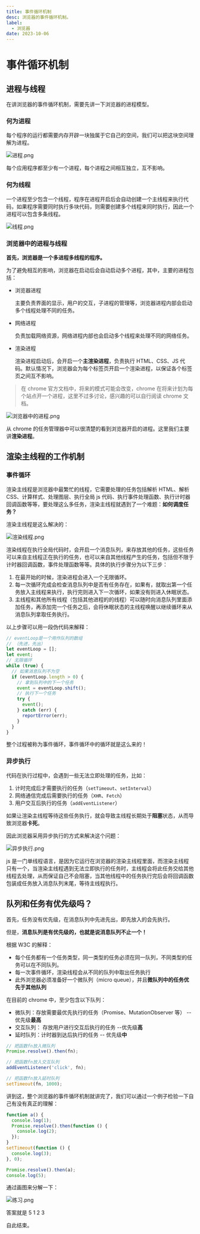 ```yaml
---
title: 事件循环机制
desc: 浏览器的事件循环机制。
label:
  - 浏览器
date: 2023-10-06
---
```


# 事件循环机制

## 进程与线程

在讲浏览器的事件循环机制，需要先讲一下浏览器的进程模型。

### 何为进程

每个程序的运行都需要内存开辟一块独属于它自己的空间，我们可以把这块空间理解为进程。

![进程.png](/img1.png)

每个应用程序都至少有一个进程，每个进程之间相互独立，互不影响。

### 何为线程

一个进程至少包含一个线程，程序在进程开启后会自动创建一个主线程来执行代码，如果程序需要同时执行多块代码，则需要创建多个线程来同时执行，因此一个进程可以包含多条线程。

![线程.png](/img2.png)

### 浏览器中的进程与线程

**首先，浏览器是一个多进程多线程的程序。**

为了避免相互的影响，浏览器在启动后会自动启动多个进程，其中，主要的进程包括：

- 浏览器进程

  主要负责界面的显示，用户的交互，子进程的管理等，浏览器进程内部会启动多个线程处理不同的任务。

- 网络进程

  负责加载网络资源，网络进程内部也会启动多个线程来处理不同的网络任务。

- 渲染进程

  渲染进程启动后，会开启一个**主渲染进程**，负责执行 HTML、CSS、JS 代码。默认情况下，浏览器会为每个标签页开启一个渲染进程，以保证各个标签页之间互不影响。

> 在 chrome 官方文档中，将来的模式可能会改变，chrome 在将来计划为每个站点开一个进程，这里不过多讨论，感兴趣的可以自行阅读 chrome 文档。

![浏览器中的进程.png](/img3.png)

从 chrome 的任务管理器中可以很清楚的看到浏览器开启的进程。这里我们主要讲**渲染进程**。

## 渲染主线程的工作机制

### 事件循环

渲染主线程是浏览器中最繁忙的线程，它需要处理的任务包括解析 HTML、解析 CSS、计算样式、处理图层、执行全局 js 代码、执行事件处理函数、执行计时器回调函数等等，要处理这么多任务，渲染主线程就遇到了一个难题：**如何调度任务？**

渲染主线程是这么解决的：

![渲染线程.png](/img4.png)

渲染线程在执行全局代码时，会开启一个消息队列，来存放其他的任务，这些任务可以来自主线程正在执行的任务，也可以来自其他线程产生的任务，包括但不限于计时器回调函数，事件处理函数等等。具体的执行步骤分为以下三步：

1.  在最开始的时候，渲染进程会进入一个无限循环。
2.  每一次循环完成会检查消息队列中是否有任务存在，如果有，就取出第一个任务放入主线程来执行，执行完则进入下一次循环，如果没有则进入休眠状态。
3.  主线程和其他所有线程（包括其他进程的的线程）可以随时向消息队列里面添加任务，再添加完一个任务之后，会将休眠状态的主线程唤醒以继续循环来从消息队列拿取任务执行。

以上步骤可以用一段伪代码来解释：

```javascript
// eventLoop是一个用作队列的数组
// （先进，先出）
let eventLoop = [];
let event;
// 无限循环
while (true) {
  // 如果消息队列不为空
  if (eventLoop.length > 0) {
    // 拿到队列中的下一个任务
    event = eventLoop.shift();
    // 执行下一个任务
    try {
      event();
    } catch (err) {
      reportError(err);
    }
  }
}
```

整个过程被称为事件循环，事件循环中的循环就是这么来的！

### 异步执行

代码在执行过程中，会遇到一些无法立即处理的任务，比如：

1.  计时完成后才需要执行的任务（`setTimeout`、`setInterval`）
2.  网络通信完成后需要执行的任务（`XHR`、`Fetch`）
3.  用户交互后执行的任务（`addEventListener`）

如果让渲染主线程等待这些任务执行，就会导致主线程长期处于**阻塞**状态，从而导致浏览器**卡死**。

因此浏览器采用异步执行的方式来解决这个问题：

![异步执行.png](/img5.png)

js 是一门单线程语言，是因为它运行在浏览器的渲染主线程里面，而渲染主线程只有一个，当渲染主线程遇到无法立即执行的任务时，主线程会将此任务交给其他线程去处理，从而保证自己不会阻塞，当其他线程中的任务执行完后会将回调函数包装成任务放入消息队列末尾，等待主线程执行。

## 队列和任务有优先级吗？

首先，任务没有优先级，在消息队列中先进先出，即先放入的会先执行。

但是，**消息队列是有优先级的，也就是说消息队列不止一个！**

根据 W3C 的解释：

- 每个任务都有一个任务类型，同一类型的任务必须在同一队列，不同类型的任务可以在不同队列。
- 每一次事件循环，渲染线程会从不同的队列中取出任务执行
- 此外浏览器必须准备好一个微队列（micro queue），并且**微队列中的任务优先于其他队列**

在目前的 chrome 中，至少包含以下队列：

- 微队列：存放需要最优先执行的任务（Promise、MutationObserver 等） -- 优先级**最高**
- 交互队列： 存放用户进行交互后执行的任务 --优先级**高**
- 延时队列：计时器到达后执行的任务 -- 优先级**中**

```javascript
// 把函数fn放入微队列
Promise.resolve().then(fn);

// 把函数fn放入交互队列
addEventListener('click', fn);

// 把函数fn放入延时队列
setTimeout(fn, 1000);
```

讲到这，整个浏览器的事件循环机制就讲完了，我们可以通过一个例子检验一下自己有没有真正的理解：

```javascript
function a() {
  console.log(1);
  Promise.resolve().then(function () {
    console.log(2);
  });
}
setTimeout(function () {
  console.log(3);
}, 0);

Promise.resolve().then(a);
console.log(5);
```

通过画图来分解一下：

![练习.png](/img6.png)

答案就是 5 1 2 3

自此结束。
